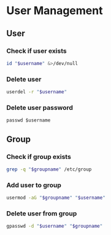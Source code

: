 # User Management
## User
### Check if user exists
```bash
id "$username" &>/dev/null
```
### Delete user
```bash
userdel -r "$username"
```
### Delete user password
```shell
passwd $username
```
## Group
### Check if group exists
```bash
grep -q "$groupname" /etc/group
```
### Add user to group
```bash 
usermod -aG "$groupname" "$username"
```
### Delete user from group
```bash
gpasswd -d "$username" "$groupname"
```
